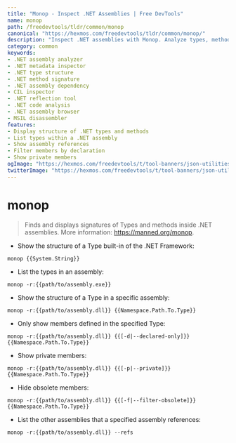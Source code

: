 ```yaml
---
title: "Monop - Inspect .NET Assemblies | Free DevTools"
name: monop
path: /freedevtools/tldr/common/monop
canonical: "https://hexmos.com/freedevtools/tldr/common/monop/"
description: "Inspect .NET assemblies with Monop. Analyze types, methods, and dependencies of .NET assemblies. Free online tool, no registration required."
category: common
keywords:
- .NET assembly analyzer
- .NET metadata inspector
- .NET type structure
- .NET method signature
- .NET assembly dependency
- CIL inspector
- .NET reflection tool
- .NET code analysis
- .NET assembly browser
- MSIL disassembler
features:
- Display structure of .NET types and methods
- List types within a .NET assembly
- Show assembly references
- Filter members by declaration
- Show private members
ogImage: "https://hexmos.com/freedevtools/t/tool-banners/json-utilities-banner.png"
twitterImage: "https://hexmos.com/freedevtools/t/tool-banners/json-utilities-banner.png"
---
```


# monop

> Finds and displays signatures of Types and methods inside .NET assemblies.
> More information: <https://manned.org/monop>.

- Show the structure of a Type built-in of the .NET Framework:

`monop {{System.String}}`

- List the types in an assembly:

`monop -r:{{path/to/assembly.exe}}`

- Show the structure of a Type in a specific assembly:

`monop -r:{{path/to/assembly.dll}} {{Namespace.Path.To.Type}}`

- Only show members defined in the specified Type:

`monop -r:{{path/to/assembly.dll}} {{[-d|--declared-only]}} {{Namespace.Path.To.Type}}`

- Show private members:

`monop -r:{{path/to/assembly.dll}} {{[-p|--private]}} {{Namespace.Path.To.Type}}`

- Hide obsolete members:

`monop -r:{{path/to/assembly.dll}} {{[-f|--filter-obsolete]}} {{Namespace.Path.To.Type}}`

- List the other assemblies that a specified assembly references:

`monop -r:{{path/to/assembly.dll}} --refs`
